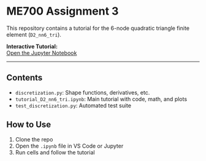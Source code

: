 # ME700 Assignment 3

This repository contains a tutorial for the 6-node quadratic triangle finite element (`D2_nn6_tri`).

**Interactive Tutorial:**  
[Open the Jupyter Notebook](tutorials/tutorial_D2_nn6_tri.ipynb)

---

## Contents
- `discretization.py`: Shape functions, derivatives, etc.
- `tutorial_D2_nn6_tri.ipynb`: Main tutorial with code, math, and plots
- `test_discretization.py`: Automated test suite

## How to Use
1. Clone the repo
2. Open the `.ipynb` file in VS Code or Jupyter
3. Run cells and follow the tutorial
